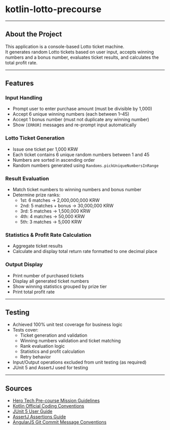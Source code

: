 # kotlin-lotto-precourse

---

## About the Project
This application is a console-based Lotto ticket machine.  
It generates random Lotto tickets based on user input, accepts winning numbers and a bonus number, evaluates ticket results, and calculates the total profit rate.

---

## Features

### Input Handling
- Prompt user to enter purchase amount (must be divisible by 1,000)
- Accept 6 unique winning numbers (each between 1–45)
- Accept 1 bonus number (must not duplicate any winning number)
- Show `[ERROR]` messages and re-prompt input automatically

### Lotto Ticket Generation
- Issue one ticket per 1,000 KRW
- Each ticket contains 6 unique random numbers between 1 and 45
- Numbers are sorted in ascending order
- Random numbers generated using `Randoms.pickUniqueNumbersInRange`

### Result Evaluation
- Match ticket numbers to winning numbers and bonus number
- Determine prize ranks:
  - 1st: 6 matches → 2,000,000,000 KRW
  - 2nd: 5 matches + bonus → 30,000,000 KRW
  - 3rd: 5 matches → 1,500,000 KRW
  - 4th: 4 matches → 50,000 KRW
  - 5th: 3 matches → 5,000 KRW

### Statistics & Profit Rate Calculation
- Aggregate ticket results
- Calculate and display total return rate formatted to one decimal place

### Output Display
- Print number of purchased tickets
- Display all generated ticket numbers
- Show winning statistics grouped by prize tier
- Print total profit rate

---

## Testing

- Achieved 100% unit test coverage for business logic
- Tests cover:
  - Ticket generation and validation
  - Winning numbers validation and ticket matching
  - Rank evaluation logic
  - Statistics and profit calculation
  - Retry behavior
- Input/Output operations excluded from unit testing (as required)
- JUnit 5 and AssertJ used for testing

---
## Sources

- [Hero Tech Pre-course Mission Guidelines](https://docs.google.com/document/d/1mpJtYaGOaLtk_K3yk3qqTowOWWqz94_fgS3UXFn-qZA/edit?tab=t.0#heading=h.j54y4c3df9nv)
- [Kotlin Official Coding Conventions](https://kotlinlang.org/docs/coding-conventions.html)
- [JUnit 5 User Guide](https://junit.org/junit5/docs/current/user-guide/)
- [AssertJ Assertions Guide](https://assertj.github.io/doc/)
- [AngularJS Git Commit Message Conventions](https://github.com/angular/angular/blob/main/CONTRIBUTING.md#commit)